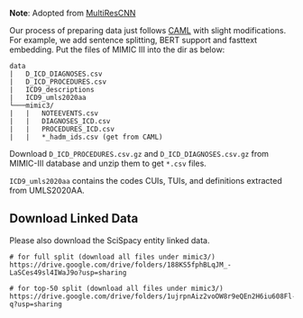 **Note**: Adopted from [MultiResCNN](https://github.com/foxlf823/Multi-Filter-Residual-Convolutional-Neural-Network/tree/master/data)

Our process of preparing data just follows [CAML](https://github.com/jamesmullenbach/caml-mimic) with slight modifications. 
For example, we add sentence splitting, BERT support and fasttext embedding.
Put the files of MIMIC III into the dir as below:
```
data
|   D_ICD_DIAGNOSES.csv
|   D_ICD_PROCEDURES.csv
|   ICD9_descriptions
|   ICD9_umls2020aa
└───mimic3/
|   |   NOTEEVENTS.csv
|   |   DIAGNOSES_ICD.csv
|   |   PROCEDURES_ICD.csv
|   |   *_hadm_ids.csv (get from CAML)
```
Download `D_ICD_PROCEDURES.csv.gz` and `D_ICD_DIAGNOSES.csv.gz` from MIMIC-III database and unzip them to get `*.csv` files.


`ICD9_umls2020aa` contains the codes CUIs, TUIs, and definitions extracted from UMLS2020AA.

## Download Linked Data

Please also download the SciSpacy entity linked data.

```
# for full split (download all files under mimic3/)
https://drive.google.com/drive/folders/188KS5fphBLqJM_-LaSCes49sl4IWaJ9o?usp=sharing

# for top-50 split (download all files under mimic3/)
https://drive.google.com/drive/folders/1ujrpnAiz2voOW8r9eQEn2H6iu608Fl-q?usp=sharing
```
